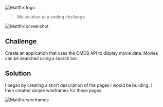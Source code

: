 ![Mattflix logo](https://cdn.rawgit.com/mattpjohnson/mattflix/4cdaf82b/src/logoLarge.png)
> My solution to a coding challenge.

![Mattflix screenshot](https://cdn.rawgit.com/mattpjohnson/mattflix/4222cff5/docs/screenshot.png)

## Challenge
Create an application that uses the OMDB API to display movie data. Movies can be searched using a search bar.

## Solution
I began by creating a short description of the pages I would be building.
I then created simple wireframes for these pages.

![Mattflix wireframes](https://cdn.rawgit.com/mattpjohnson/mattflix/9aff0c97/docs/wireframes.jpg)
